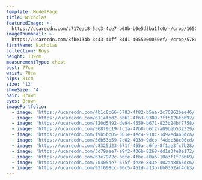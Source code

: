 ```yaml
---
template: ModelPage
title: Nicholas
featuredImage: >-
  https://ucarecdn.com/c717eac8-5ac3-4ce7-b68b-b0e5d3ba1fc0/-/crop/1650x984/0,23/-/preview/
imageThumbnail: >-
  https://ucarecdn.com/8fbe134b-3c43-41ff-84d1-4055000050ef/-/crop/578x807/81,30/-/preview/
firstName: Nicholas
collection: Boys
height: 139cm
measurementType: chest
bust: 77cm
waist: 78cm
hips: 81cm
size: '12'
shoeSize: '4'
hair: Brown
eyes: Brown
imagePortfolio:
  - image: 'https://ucarecdn.com/4b1c8c66-5783-4f82-b5aa-2c76862bee46/'
  - image: 'https://ucarecdn.com/6114fbd2-bb61-4fb3-9389-7ff5126f5b92/'
  - image: 'https://ucarecdn.com/f20d5492-de94-4559-b671-823b24bf7758/'
  - image: 'https://ucarecdn.com/568f9c19-fc1a-47b8-b6f2-a09beb532329/'
  - image: 'https://ucarecdn.com/f9b5bc05-501e-4ec4-918c-1d92eda65dca/'
  - image: 'https://ucarecdn.com/56b53b59-7c02-4039-9dcb-f4ddc38c06cd/'
  - image: 'https://ucarecdn.com/c8325d23-671f-465a-a6fe-8f1ae3fc7b28/'
  - image: 'https://ucarecdn.com/3c79aee7-a9f2-436b-8268-dd1e3fe8e172/'
  - image: 'https://ucarecdn.com/b3e7972c-b6fe-4fbe-a0a6-10a3f1f7b669/'
  - image: 'https://ucarecdn.com/70405ae7-675f-4e2e-843e-402aa8865dc6/'
  - image: 'https://ucarecdn.com/93f698cc-96c5-461d-a13b-bb0352af4cb3/'
---
```


